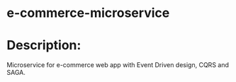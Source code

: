 # e-commerce-microservice

# Description:
Microservice for e-commerce web app
with Event Driven design, CQRS and SAGA.

